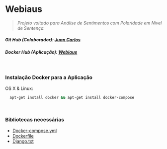 # Webiaus
> _Projeto voltado para Análise de Sentimentos com Polaridade em Nível de Sentença._

<h5> Git Hub (Colaborador): <a href="https://github.com/abyzziboll">Juan Carlos</a></h5>
<h5> Docker Hub (Aplicação): <a href="https://hub.docker.com/repository/docker/iurisalla/devops">Webiaus</a></h5>
  
<p>
  <br />
</p>

### Instalação Docker para a Aplicação

OS X & Linux:

```sh
  apt-get install docker && apt-get install docker-compose
```

<p>
  <br />
</p>

### Bibliotecas necessárias

- <a href="https://github.com/IuriSalla/Webiaus/blob/master/docker-compose.yml">Docker-compose.yml</a>
- <a href="https://github.com/IuriSalla/Webiaus/blob/master/Dockerfile">Dockerfile</a>
- <a href="https://github.com/IuriSalla/Webiaus/blob/master/django.txt">Django.txt</a>

